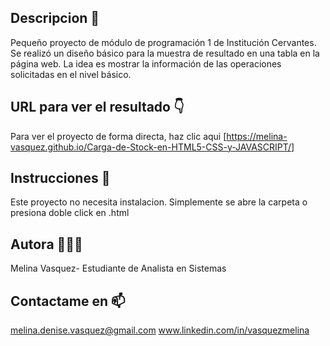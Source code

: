## Descripcion 👯
Pequeño proyecto de módulo de programación 1 de Institución Cervantes. Se realizó un diseño básico para la muestra de resultado en una tabla en la página web. La idea es mostrar la información de las operaciones solicitadas en el nivel básico.

## URL para ver el resultado 👇
Para ver el proyecto de forma directa, haz clic aqui [https://melina-vasquez.github.io/Carga-de-Stock-en-HTML5-CSS-y-JAVASCRIPT/]

## Instrucciones 📝
Este proyecto no necesita instalacion. Simplemente se abre la carpeta o presiona doble click en .html

## Autora 👨🏻‍💻
Melina Vasquez- Estudiante de Analista en Sistemas

## Contactame en 📫
melina.denise.vasquez@gmail.com
www.linkedin.com/in/vasquezmelina

